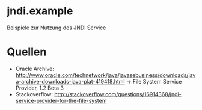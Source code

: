 # jndi.example
Beispiele zur Nutzung des JNDI Service

# Quellen
* Oracle Archive: http://www.oracle.com/technetwork/java/javasebusiness/downloads/java-archive-downloads-java-plat-419418.html  ->  File System Service Provider, 1.2 Beta 3 
* Stackoverflow: http://stackoverflow.com/questions/16914368/jndi-service-provider-for-the-file-system

